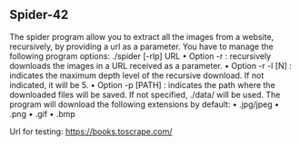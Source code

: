 ## Spider-42

The spider program allow you to extract all the images from a website, recursively, by
providing a url as a parameter.
You have to manage the following program options:
./spider [-rlp] URL
• Option -r : recursively downloads the images in a URL received as a parameter.
• Option -r -l [N] : indicates the maximum depth level of the recursive download.
If not indicated, it will be 5.
• Option -p [PATH] : indicates the path where the downloaded files will be saved.
If not specified, ./data/ will be used.
The program will download the following extensions by default:
• .jpg/jpeg
• .png
• .gif
• .bmp

Url for testing:
    https://books.toscrape.com/
    